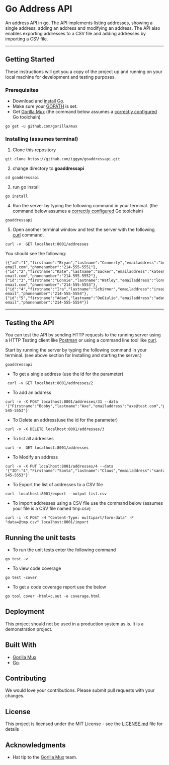 # Go Address API

An address API in go.
The API implements listing addresses, showing a single address, adding an address and modifying an address.
The API also enables exporting addresses to a CSV file and adding addresses by importing a CSV file.

---

## Getting Started

These instructions will get you a copy of the project up and running on your local machine for development and testing purposes.

### Prerequisites
* Download and [install Go](https://golang.org/doc/install).
* Make sure your [GOPATH](https://github.com/golang/go/wiki/SettingGOPATH) is set.
* Get [Gorilla Mux](https://github.com/gorilla/mux) (the command below assumes a [correctly configured](https://golang.org/doc/install#testing) Go toolchain)
```
go get -u github.com/gorilla/mux
```

### Installing (assumes terminal)

1. Clone this repository
```
git clone https://github.com/iggym/goaddressapi.git
```
2. change directory to **goaddressapi**
```
cd goaddressapi
```
3. run go install
```
go install
```
4. Run the server by typing the following command in your terminal. (the command below assumes a [correctly configured](https://golang.org/doc/install#testing) Go toolchain)
```
goaddressapi
```
5. Open another terminal window and test the server with the following [curl](https://curl.haxx.se/) command.
```
curl -v  GET localhost:8001/addresses
```
You should see the following:
```
[{"id":"1","firstname":"Bryan","lastname":"Connerty","emailaddress":"bryanc@test-email.com","phonenumber":"214-555-5551"},{"id":"2","firstname":"Kate","lastname":"Sacker","emailaddress":"kates@test-email.com","phonenumber":"214-555-5552"},{"id":"3","firstname":"Lonnie","lastname":"Watley","emailaddress":"lonniew@test-email.com","phonenumber":"214-555-5553"},{"id":"4","firstname":"Ira","lastname":"Schirmer","emailaddress":"iras@test-email","phonenumber":"214-555-5554"},{"id":"5","firstname":"Adam","lastname":"DeGiulio","emailaddress":"adamgs@test-email","phonenumber":"214-555-5554"}]
```

---

## Testing the API
You can test the API by sending HTTP requests to the running server using a HTTP Testing client like [Postman](https://www.getpostman.com/) or using a command line tool like [curl](https://curl.haxx.se/).

Start by running the server by typing the following command in your terminal. (see above section for Installing and starting the server.)
```
goaddressapi
```
* To get a single address (use the id for the parameter)
```
 curl -v GET localhost:8001/addresses/2
```
* To add an address
```
curl -v -X POST localhost:8001/addresses/31 --data '{"Firstname":"Bobby","lastname":"Axe","emailaddress":"axe@test.com","phonenumber":"214-545-5553"}'
```
* To Delete an address(use the id for the parameter)
```
curl -v -X DELETE localhost:8001/addresses/3
```
* To list all addresses
```
curl -v  GET localhost:8001/addresses
```
* To Modify an address
```
curl -v -X PUT localhost:8001/addresses/4 --data '{"ID":"4","Firstname":"Santa","lastname":"Claus","emailaddress":"santa@test.com","phonenumber":"214-545-5553"}'
```
* To Export the list of addresses to a CSV file
```
curl  localhost:8001/export --output list.csv
```
* To import addresses using a CSV file use the command below (assumes your file is a CSV file named tmp.csv)
```
curl -i -X POST -H "Content-Type: multipart/form-data" -F "data=@tmp.csv" localhost:8001/import
```
## Running the unit tests
* To run the unit tests enter the following command
```
go test -v
```
* To view code coverage
```
go test -cover
```
* To get a code coverage report use the below  
```
go tool cover -html=c.out -o coverage.html
```

## Deployment

This project should not be used in a production system as is. It is a  demonstration project.

## Built With

* [Gorilla Mux](https://github.com/gorilla/mux)
* [Go](https://golang.org/doc/install).

## Contributing

We would love your contributions. Please submit pull requests with your changes.

## License

This project is licensed under the MIT License - see the [LICENSE.md](LICENSE.md) file for details

## Acknowledgments

* Hat tip to the [Gorilla Mux](https://github.com/gorilla/mux) team.
